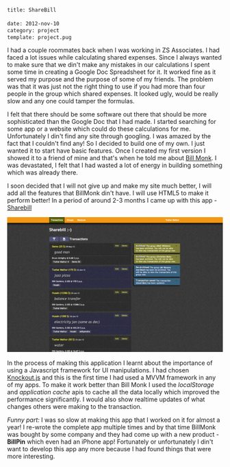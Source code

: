 ```metadata
title: ShareBill

date: 2012-nov-10
category: project
template: project.pug
```

I had a couple roommates back when I was working in ZS Associates. I had faced a lot issues while calculating shared expenses. Since I always wanted to make sure that we din't make any mistakes in our calculations I spent some time in creating a Google Doc Spreadsheet for it. It worked fine as it served my purpose and the purpose of some of my friends. The problem was that it was just not the right thing to use if you had more than four people in the group which shared expenses. It looked ugly, would be really slow and any one could tamper the formulas.

<span class="more"/>

I felt that there should be some software out there that should be more sophisticated than the Google Doc that I had made. I started searching for some app or a website which could do these calculations for me. Unfortunately I din't find any site through googling. I was amazed by the fact that I couldn't find any! So I decided to build one of my own. I just wanted it to start have basic features. Once I created my first version I showed it to a friend of mine and that's when he told me about [Bill Monk](http://www.billmonk.com/). I was devastated, I felt that I had wasted a lot of energy in building something which was already there.

I soon decided that I will not give up and make my site much better, I will add all the features that BillMonk din't have. I will use HTML5 to make it perform better! In a period of around 2-3 months I came up with this app - [Sharebill](http://sharebillv2.apphb.com/)

![Resize icon][2]

In the process of making this application I learnt about the importance of using a Javascript framework for UI manipulations. I had chosen [Knockout.js](http://knockoutjs.com) and this is the first time I had used a MVVM framework in any of my apps. To make it work better than Bill Monk I used the _localStorage_ and _application cache_ apis to cache all the data locally which improved the performance significantly. I would also show realtime updates of what changes others were making to the transaction.

_Funny part:_ I was so slow at making this app that I worked on it for almost a year! I re-wrote the complete app multiple times and by that time BillMonk was bought by some company and they had come up with a new product - **BillPin** which even had an iPhone app! Fortunately or unfortunately I din't want to develop this app any more because I had found things that were more interesting.

[2]: 1.png

